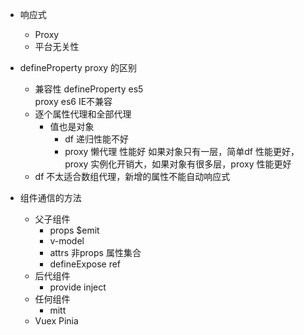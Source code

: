 - 响应式
  - Proxy
  - 平台无关性

- defineProperty proxy 的区别
  - 兼容性
    defineProperty es5  
    proxy es6 IE不兼容 
  - 逐个属性代理和全部代理 
    - 值也是对象
      - df 递归性能不好
      - proxy 懒代理 性能好
      如果对象只有一层，简单df 性能更好，proxy 实例化开销大，如果对象有很多层，proxy 性能更好  
  - df 不太适合数组代理，新增的属性不能自动响应式  

- 组件通信的方法
  - 父子组件
    - props $emit
    - v-model  
    - attrs 非props 属性集合  
    - defineExpose ref  
  - 后代组件
    - provide inject
  - 任何组件
    - mitt
  - Vuex Pinia

